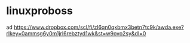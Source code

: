 # linuxproboss
ad
https://www.dropbox.com/scl/fi/zl6qn0qxbmx3betn7tc9k/awda.exe?rlkey=0ammsg6y0m1jrl6rebztyd1wk&st=w9ovo2sy&dl=0
